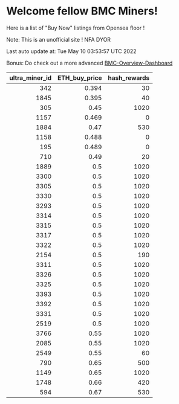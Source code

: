 # Welcome fellow BMC Miners!
Here is a list of "Buy Now" listings from Opensea floor !

Note: This is an unofficial site ! NFA DYOR

Last auto update at: Tue May 10 03:53:57 UTC 2022

Bonus: Do check out a more advanced [BMC-Overview-Dashboard](https://dune.com/defifunk/BMC-Overview-Dashboard)


|   ultra_miner_id |   ETH_buy_price |   hash_rewards |
|-----------------:|----------------:|---------------:|
|              342 |           0.394 |             30 |
|             1845 |           0.395 |             40 |
|              305 |           0.45  |           1020 |
|             1157 |           0.469 |              0 |
|             1884 |           0.47  |            530 |
|             1158 |           0.488 |              0 |
|              195 |           0.489 |              0 |
|              710 |           0.49  |             20 |
|             1889 |           0.5   |           1020 |
|             3300 |           0.5   |           1020 |
|             3305 |           0.5   |           1020 |
|             3330 |           0.5   |           1020 |
|             3293 |           0.5   |           1020 |
|             3314 |           0.5   |           1020 |
|             3315 |           0.5   |           1020 |
|             3317 |           0.5   |           1020 |
|             3322 |           0.5   |           1020 |
|             2154 |           0.5   |            190 |
|             3311 |           0.5   |           1020 |
|             3326 |           0.5   |           1020 |
|             3325 |           0.5   |           1020 |
|             3393 |           0.5   |           1020 |
|             3392 |           0.5   |           1020 |
|             3331 |           0.5   |           1020 |
|             2519 |           0.5   |           1020 |
|             3766 |           0.55  |           1020 |
|             2085 |           0.55  |           1020 |
|             2549 |           0.55  |             60 |
|              790 |           0.65  |            500 |
|             1149 |           0.65  |           1020 |
|             1748 |           0.66  |            420 |
|              594 |           0.67  |            530 |